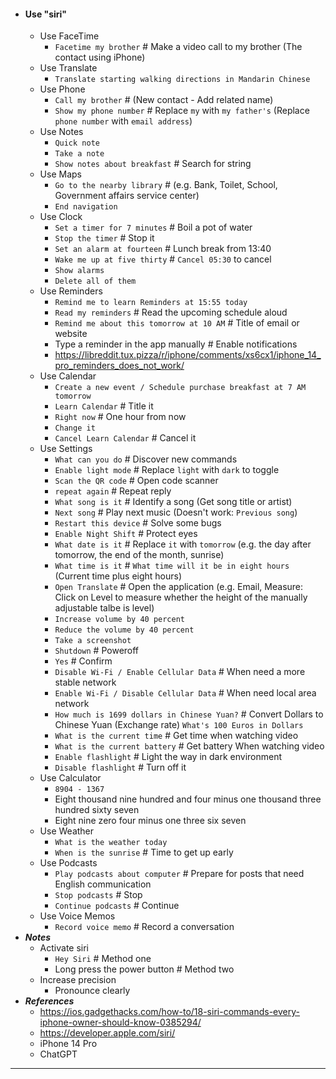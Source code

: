- #### Use "siri"
    - Use FaceTime
        - `Facetime my brother` # Make a video call to my brother (The contact using iPhone)
    - Use Translate
        - `Translate starting walking directions in Mandarin Chinese`
    - Use Phone
        - `Call my brother` # (New contact - Add related name)
        - `Show my phone number` # Replace `my` with `my father's` (Replace `phone number` with `email address`)
    - Use Notes
        - `Quick note`
        - `Take a note`
        - `Show notes about breakfast` # Search for string
    - Use Maps
        - `Go to the nearby library` # (e.g. Bank, Toilet, School, Government affairs service center)
        - `End navigation`
    - Use Clock
        - `Set a timer for 7 minutes` # Boil a pot of water
        - `Stop the timer` # Stop it
        - `Set an alarm at fourteen` # Lunch break from 13:40
        - `Wake me up at five thirty` # `Cancel 05:30` to cancel
        - `Show alarms`
        - `Delete all of them`
    - Use Reminders
        - `Remind me to learn Reminders at 15:55 today`
        - `Read my reminders` # Read the upcoming schedule aloud
        - `Remind me about this tomorrow at 10 AM` # Title of email or website
        - Type a reminder in the app manually # Enable notifications
        - https://libreddit.tux.pizza/r/iphone/comments/xs6cx1/iphone_14_pro_reminders_does_not_work/
    - Use Calendar
        - `Create a new event / Schedule purchase breakfast at 7 AM tomorrow`
        - `Learn Calendar` # Title it
        - `Right now` # One hour from now
        - `Change it`
        - `Cancel Learn Calendar` # Cancel it
    - Use Settings
        - `What can you do` # Discover new commands
        - `Enable light mode` # Replace `light` with `dark` to toggle
        - `Scan the QR code` # Open code scanner
        - `repeat again` # Repeat reply
        - `What song is it` # Identify a song (Get song title or artist)
        - `Next song` # Play next music (Doesn't work: `Previous song`)
        - `Restart this device` # Solve some bugs
        - `Enable Night Shift` # Protect eyes
        - `What date is it` # Replace `it` with `tomorrow` (e.g. the day after tomorrow, the end of the month, sunrise)
        - `What time is it` # `What time will it be in eight hours` (Current time plus eight hours)
        - `Open Translate` # Open the application (e.g. Email, Measure: Click on Level to measure whether the height of the manually adjustable talbe is level)
        - `Increase volume by 40 percent`
        - `Reduce the volume by 40 percent`
        - `Take a screenshot`
        - `Shutdown` # Poweroff
        - `Yes` # Confirm
        - `Disable Wi-Fi / Enable Cellular Data` # When need a more stable network
        - `Enable Wi-Fi / Disable Cellular Data` # When need local area network
        - `How much is 1699 dollars in Chinese Yuan?` # Convert Dollars to Chinese Yuan (Exchange rate) `What's 100 Euros in Dollars`
        - `What is the current time` # Get time when watching video
        - `What is the current battery` # Get battery When watching video
        - `Enable flashlight` # Light the way in dark environment
        - `Disable flashlight` # Turn off it
    - Use Calculator
        - `8904 - 1367`
        - Eight thousand nine hundred and four minus one thousand three hundred sixty seven
        - Eight nine zero four minus one three six seven
    - Use Weather
        - `What is the weather today`
        - `When is the sunrise` # Time to get up early
    - Use Podcasts
        - `Play podcasts about computer` # Prepare for posts that need English communication
        - `Stop podcasts` # Stop
        - `Continue podcasts` # Continue
    - Use Voice Memos
        - `Record voice memo` # Record a conversation
- ***Notes***
    - Activate siri
        - `Hey Siri` # Method one
        - Long press the power button # Method two
    - Increase precision
        - Pronounce clearly
- ***References***
    - https://ios.gadgethacks.com/how-to/18-siri-commands-every-iphone-owner-should-know-0385294/
    - https://developer.apple.com/siri/
    - iPhone 14 Pro
    - ChatGPT
- ---
